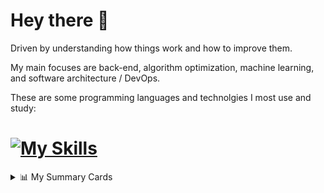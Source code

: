 # Hey there 🤚

Driven by understanding how things work and how to improve them.

My main focuses are back-end, algorithm optimization, machine learning, and software architecture / DevOps.

These are some programming languages and technolgies I most use and study:

# [![My Skills](https://skillicons.dev/icons?i=c,cpp,rust,clojure,py,js,react,nodejs)](https://skillicons.dev)
<details>
  <summary>📊 My Summary Cards</summary>
  
  ![](http://github-profile-summary-cards.vercel.app/api/cards/profile-details?username=ivan-maze&theme=transparent)
  ![](http://github-profile-summary-cards.vercel.app/api/cards/repos-per-language?username=ivan-maze&theme=transparent)
  ![](http://github-profile-summary-cards.vercel.app/api/cards/most-commit-language?username=ivan-maze&theme=transparent)
  ![](http://github-profile-summary-cards.vercel.app/api/cards/stats?username=ivan-maze&theme=transparent)
  ![](http://github-profile-summary-cards.vercel.app/api/cards/productive-time?username=ivan-maze&theme=transparent&utcOffset=8)


</details>



